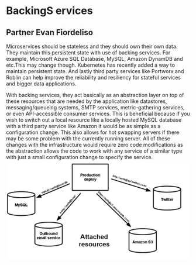 # BackingS ervices
## Partner Evan Fiordeliso
Microservices should be stateless and they should own their own data. 
They maintain this persistent state with use of backing services. For example, Microsoft Azure SQL Database, MySQL,
Amazon DynamDB and etc.This may change though. Kubernetes has recently added a way to maintain persistent state. 
And lastly third party services like Portworx and Roblin can help improve the reliability and resiliency for stateful services and bigger data applications.

With backing services, they act basically as an abstraction layer on top of these resources that are needed 
by the application like  datastores, messaging/queueing systems, SMTP services, metric-gathering services, 
or even API-accessible consumer services. This is beneficial because if you wish to switch out a local 
resource like a locally hosted MySQL database with a third party service like Amazon it would be as simple as a 
configuration change. This also allows for hot swapping servers if there may be some problem with the currently running server. 
All of these changes with the infrastructure would require zero code modifications as the abstraction allows the code 
to work with any service of a similar type with just a small configuration change to specify the service.
![diagram](images/backingservices.png)
